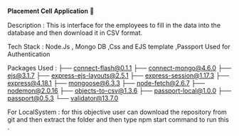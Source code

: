 𝐏𝐥𝐚𝐜𝐞𝐦𝐞𝐧𝐭 𝐂𝐞𝐥𝐥 𝐀𝐩𝐩𝐥𝐢𝐜𝐚𝐭𝐢𝐨𝐧 🚀


Description :
This is interface for the employees to fill in the data into the database and then download it in CSV format.

Tech Stack :
Node.Js , Mongo DB ,Css and EJS template ,Passport Used for Authentication

Packages Used :
├── connect-flash@0.1.1 ├── connect-mongo@4.6.0 ├── ejs@3.1.7 ├── express-ejs-layouts@2.5.1 ├── express-session@1.17.3 ├── express@4.18.1 ├── mongoose@6.3.3 ├── node-fetch@2.6.7 ├── nodemon@2.0.16 ├── objects-to-csv@1.3.6 ├── passport-local@1.0.0 ├── passport@0.5.3 └── validator@13.7.0

For LocalSystem :
for this objective user can download the repository from git and then extract the folder and then type npm start command to run this .
